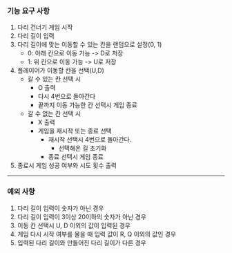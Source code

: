 ### 기능 요구 사항
1. 다리 건너기 게임 시작
2. 다리 길이 입력
3. 다리 길이에 맞는 이동할 수 있는 칸을 랜덤으로 설정(0, 1)
    - 0: 아래 칸으로 이동 가능 -> D로 저장 
    - 1: 위 칸으로 이동 가능 -> U로 저장
4. 플레이어가 이동할 칸을 선택(U,D)
    - 갈 수 있는 칸 선택 시
        - O 출력
        - 다시 4번으로 돌아간다
        - 끝까지 이동 가능한 칸 선택시 게임 종료
    - 갈 수 없는 칸 선택 시
        - X 출력
        - 게임을 재시작 또는 종료 선택
            - 재시작 선택시 4번으로 돌아간다.
              - 선택해온 길 초기화
            - 종료 선택시 게임 종료
5. 종료시 게임 성공 여부와 시도 횟수 출력
---
### 예외 사항
1. 다리 길이 입력이 숫자가 아닌 경우
2. 다리 길이 입력이 3이상 20이하의 숫자가 아닌 경우
3. 이동 칸 선택시 U, D 이외의 값이 입력된 경우
4. 게임 다시 시작 여부를 물을 때 입력 값이 R, Q 이외의 값인 경우
5. 입력된 다리 길이와 만들어진 다리 길이가 다른 경우
